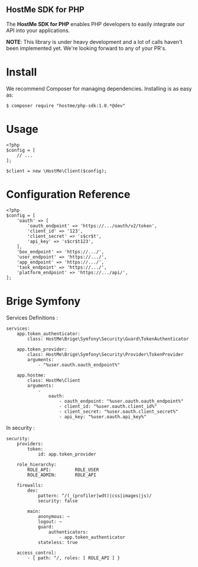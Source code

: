 HostMe SDK for PHP
-----------------

The **HostMe SDK for PHP** enables PHP developers to easily integrate our API into your applications.

**NOTE**: This library is under heavy development and a lot of calls haven't been implemented yet. We're looking forward to any of your PR's.

# Install
We recommend Composer for managing dependencies. Installing is as easy as:

    $ composer require "hostme/php-sdk:1.0.*@dev"

# Usage


```
<?php
$config = [
    // ...
];

$client = new \HostMe\Client($config);
```

# Configuration Reference


```
<?php
$config = [
    'oauth' => [
        'oauth_endpoint' => 'https://.../oauth/v2/token',
        'client_id' => '123',
        'client_secret' => 's$cr$t',
        'api_key' => 's$cr$t123',
    ],
    'box_endpoint' => 'https://.../',
    'user_endpoint' => 'https://.../',
    'app_endpoint' => 'https://.../',
    'task_endpoint' => 'https://.../',
    'platform_endpoint' => 'https://.../api/',        
];
```

# Brige Symfony

Services Definitions :

```
services:
    app.token_authenticator:
        class: HostMe\Brige\Symfony\Security\Guard\TokenAuthenticator

    app.token_provider:
        class: HostMe\Brige\Symfony\Security\Provider\TokenProvider
        arguments:
            - "%user.oauth.oauth_endpoint%"

    app.hostme:
        class: HostMe\Client
        arguments:
            -
                oauth:
                    - oauth_endpoint: "%user.oauth.oauth_endpoint%"
                    - client_id: "%user.oauth.client_id%"
                    - client_secret: "%user.oauth.client_secret%"
                    - api_key: "%user.oauth.api_key%"
```

In security :

```
security:
    providers:
        token:
            id: app.token_provider

    role_hierarchy:
        ROLE_API:         ROLE_USER
        ROLE_ADMIN:       ROLE_API

    firewalls:
        dev:
            pattern: ^/(_(profiler|wdt)|css|images|js)/
            security: false

        main:
            anonymous: ~
            logout: ~
            guard:
                authenticators:
                    - app.token_authenticator
            stateless: true

    access_control:
        - { path: ^/, roles: [ ROLE_API ] }
```
